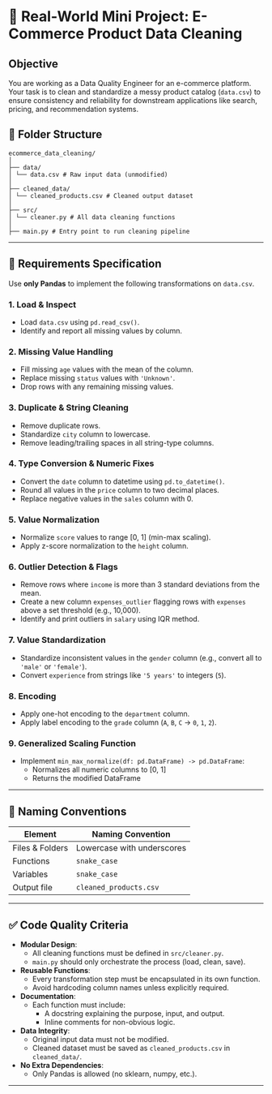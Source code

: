 # 🧼 Real-World Mini Project: E-Commerce Product Data Cleaning

## Objective
You are working as a Data Quality Engineer for an e-commerce platform. Your task is to clean and standardize a messy product catalog (`data.csv`) to ensure consistency and reliability for downstream applications like search, pricing, and recommendation systems.

## 📁 Folder Structure

```aiignore
ecommerce_data_cleaning/
│
├── data/
│ └── data.csv # Raw input data (unmodified)
│
├── cleaned_data/
│ └── cleaned_products.csv # Cleaned output dataset
│
├── src/
│ └── cleaner.py # All data cleaning functions
│
├── main.py # Entry point to run cleaning pipeline
```

---

## 🧾 Requirements Specification

Use **only Pandas** to implement the following transformations on `data.csv`.

### 1. Load & Inspect
- Load `data.csv` using `pd.read_csv()`.
- Identify and report all missing values by column.

### 2. Missing Value Handling
- Fill missing `age` values with the mean of the column.
- Replace missing `status` values with `'Unknown'`.
- Drop rows with any remaining missing values.

### 3. Duplicate & String Cleaning
- Remove duplicate rows.
- Standardize `city` column to lowercase.
- Remove leading/trailing spaces in all string-type columns.

### 4. Type Conversion & Numeric Fixes
- Convert the `date` column to datetime using `pd.to_datetime()`.
- Round all values in the `price` column to two decimal places.
- Replace negative values in the `sales` column with 0.

### 5. Value Normalization
- Normalize `score` values to range [0, 1] (min-max scaling).
- Apply z-score normalization to the `height` column.

### 6. Outlier Detection & Flags
- Remove rows where `income` is more than 3 standard deviations from the mean.
- Create a new column `expenses_outlier` flagging rows with `expenses` above a set threshold (e.g., 10,000).
- Identify and print outliers in `salary` using IQR method.

### 7. Value Standardization
- Standardize inconsistent values in the `gender` column (e.g., convert all to `'male'` or `'female'`).
- Convert `experience` from strings like `'5 years'` to integers (`5`).

### 8. Encoding
- Apply one-hot encoding to the `department` column.
- Apply label encoding to the `grade` column (`A`, `B`, `C` → `0`, `1`, `2`).

### 9. Generalized Scaling Function
- Implement `min_max_normalize(df: pd.DataFrame) -> pd.DataFrame`:
  - Normalizes all numeric columns to [0, 1]
  - Returns the modified DataFrame

---

## 📌 Naming Conventions

| Element         | Naming Convention          |
|----------------|-----------------------------|
| Files & Folders | Lowercase with underscores  |
| Functions       | `snake_case`                |
| Variables       | `snake_case`                |
| Output file     | `cleaned_products.csv`      |

---

## ✅ Code Quality Criteria

- **Modular Design**:
  - All cleaning functions must be defined in `src/cleaner.py`.
  - `main.py` should only orchestrate the process (load, clean, save).
- **Reusable Functions**:
  - Every transformation step must be encapsulated in its own function.
  - Avoid hardcoding column names unless explicitly required.
- **Documentation**:
  - Each function must include:
    - A docstring explaining the purpose, input, and output.
    - Inline comments for non-obvious logic.
- **Data Integrity**:
  - Original input data must not be modified.
  - Cleaned dataset must be saved as `cleaned_products.csv` in `cleaned_data/`.
- **No Extra Dependencies**:
  - Only Pandas is allowed (no sklearn, numpy, etc.).

---
